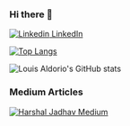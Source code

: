 ### Hi there 👋

[![Linkedin](https://i.stack.imgur.com/gVE0j.png) LinkedIn](https://www.linkedin.com/in/louis-aldorio-3518851a6/)

[![Top Langs](https://github-readme-stats.vercel.app/api/top-langs/?username=LouisAldorio&exclude_repo=github-readme-stats,anuraghazra.github.io&hide=scss,less,php,html,css)](https://github.com/anuraghazra/github-readme-stats)

![Louis Aldorio's GitHub stats](https://github-readme-stats.vercel.app/api?username=LouisAldorio&show_icons=true&theme=radical)

### Medium Articles
[![Harshal Jadhav Medium](https://mediumblog-cards.vercel.app/getMediumBlogs?username=louisaldorio)](https://medium.com/@louisaldorio)

